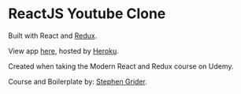 # ReactJS Youtube Clone
Built with React and [Redux](https://www.udemy.com/react-redux/).

View app [here](https://commentless-youtube.herokuapp.com/), hosted by [Heroku](https://www.heroku.com/).

Created when taking the Modern React and Redux course on Udemy.

Course and Boilerplate by: [Stephen Grider](https://github.com/stephengrider).
